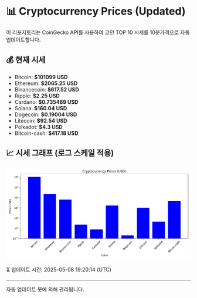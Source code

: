 
# 📊 Cryptocurrency Prices (Updated)

이 리포지토리는 CoinGecko API를 사용하여 코인 TOP 10 시세를 10분가격으로 자동 업데이트합니다.

## 💰 현재 시세
- Bitcoin: **$101099 USD**
- Ethereum: **$2065.25 USD**
- Binancecoin: **$617.52 USD**
- Ripple: **$2.25 USD**
- Cardano: **$0.735489 USD**
- Solana: **$160.04 USD**
- Dogecoin: **$0.19004 USD**
- Litecoin: **$92.54 USD**
- Polkadot: **$4.3 USD**
- Bitcoin-cash: **$417.18 USD**

## 📈 시세 그래프 (로그 스케일 적용)
![Crypto Prices](crypto_prices.png)

⏳ 업데이트 시간: 2025-05-08 19:20:14 (UTC)

---
자동 업데이트 봇에 의해 관리됩니다.
